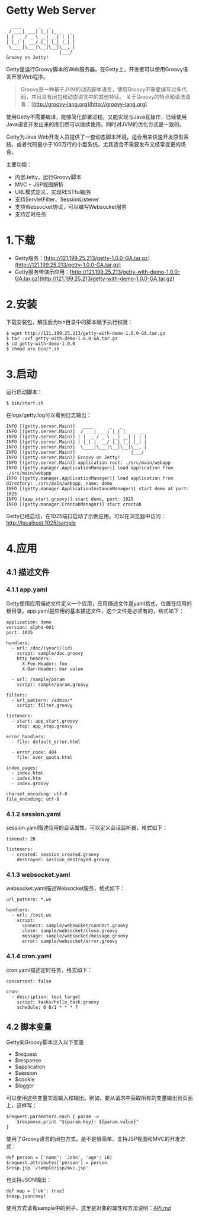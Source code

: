 Getty Web Server
=====
```
  ____      _   _
 / ___| ___| |_| |_ _   _
| |  _ / _ \ __| __| | | |
| |_| |  __/ |_| |_| |_| |
 \____|\___|\__|\__|\__, |
                    |___/
Groovy on Jetty!
```

Getty是运行Groovy脚本的Web服务器。在Getty上，开发者可以使用Groovy语言开发Web程序。

> Groovy是一种基于JVM的动态脚本语言，使用Groovy不需要编写过多代码，并且具有闭包和动态语言中的其他特征。
> 关于Groovy的特点和语法请看：[http://groovy-lang.org](http://groovy-lang.org)

使用Getty不需要编译，能够简化部署过程。又能实现与Java互操作，已经使用Java语言开发出来的库仍然可以继续使用。同时对JVM的优化方式是一致的。

Getty为Java Web开发人员提供了一套动态脚本环境，适合用来快速开发原型系统，或者代码量小于100万行的小型系统。尤其适合不需要发布又经常变更的场合。

主要功能：

- 内嵌Jetty，运行Groovy脚本
- MVC + JSP视图解析
- URL模式定义，实现RESTful服务
- 支持ServletFilter、SessionListener
- 支持Websocket协议，可以编写Websocket服务
- 支持定时任务

# 1.下载

- Getty服务：[http://121.199.25.213/getty-1.0.0-GA.tar.gz](http://121.199.25.213/getty-1.0.0-GA.tar.gz)
- Getty服务带演示应用：[http://121.199.25.213/getty-with-demo-1.0.0-GA.tar.gz](http://121.199.25.213/getty-with-demo-1.0.0-GA.tar.gz)

# 2.安装

下载安装包，解压后为bin目录中的脚本赋予执行权限：

```
$ wget http://121.199.25.213/getty-with-demo-1.0.0-GA.tar.gz
$ tar -xvf getty-with-demo-1.0.0-GA.tar.gz
$ cd getty-with-demo-1.0.0
$ chmod a+x bin/*.sh
```

# 3.启动

运行启动脚本：

```
$ bin/start.sh
```

在logs/getty.log可以看到日志输出：

```
INFO [(getty.server.Main)]   ____      _   _           
INFO [(getty.server.Main)]  / ___| ___| |_| |_ _   _   
INFO [(getty.server.Main)] | |  _ / _ \ __| __| | | |  
INFO [(getty.server.Main)] | |_| |  __/ |_| |_| |_| |  
INFO [(getty.server.Main)]  \____|\___|\__|\__|\__, |  
INFO [(getty.server.Main)]                     |___/   
INFO [(getty.server.Main)] Groovy on Jetty!            
INFO [(getty.server.Main)] application root: ./src/main/webapp
INFO [(getty.manager.ApplicationManager)] load application from ./src/main/webapp
INFO [(getty.manager.ApplicationManager)] load application from directory: ./src/main/webapp, name: demo
INFO [(getty.manager.ApplicationInstanceManager)] start demo at port: 1025
INFO [(app_start.groovy)] start demo, port: 1025
INFO [(getty.manager.CrontabManager)] start crontab
```

Getty已经启动，在1025端口启动了示例应用。可以在浏览器中访问：[http://localhost:1025/sample](http://localhost:1025/sample)

# 4.应用

## 4.1 描述文件

### 4.1.1 app.yaml

Getty使用应用描述文件定义一个应用，应用描述文件是yaml格式，位置在应用的根目录。app.yaml是应用的基本描述文件，这个文件是必须有的，格式如下：

```
application: demo
version: alpha-001
port: 1025

handlers:
  - url: /doc/(year)/(id)
    script: sample/doc.groovy
    http_headers:
      X-Foo-Header: foo
      X-Bar-Header: bar value

  - url: /sample/param
    script: sample/param.groovy

filters:
  - url_pattern: /admin/*
    script: filter.groovy

listeners:
  - start: app_start.groovy
    stop: app_stop.groovy

error_handlers:
  - file: default_error.html
  
  - error_code: 404
    file: over_quota.html

index_pages: 
  - index.html
  - index.htm
  - index.groovy

charset_encoding: utf-8
file_encoding: utf-8
```

### 4.1.2 session.yaml

session.yaml描述应用的会话属性，可以定义会话监听器，格式如下：

```
timeout: 20

listeners:
  - created: session_created.groovy
    destroyed: session_destroyed.groovy
```

### 4.1.3 websocket.yaml

websocket.yaml描述Websocket服务，格式如下：

```
url_pattern: *.ws

handlers:
  - url: /test.ws
    script:
      connect: sample/websocket/connect.groovy
      close: sample/websocket/close.groovy
      message: sample/websocket/message.groovy
      error: sample/websocket/error.groovy
```

### 4.1.4 cron.yaml

cron.yaml描述定时任务，格式如下：

```
concurrent: false

cron:
  - description: test target
    script: tasks/hello_task.groovy
    schedule: 0 0/1 * * * ?
```

## 4.2 脚本变量

Getty向Groovy脚本注入以下变量

- $request
- $response
- $application
- $session
- $cookie
- $logger

可以使用这些变量实现输入和输出。例如，要从请求中获取所有的变量输出到页面上，这样写：

```
$request.parameters.each { param ->
    $response.print "${param.key}: ${param.value}"
}
```

使用了Groovy语言的闭包方式，是不是很简单。支持JSP视图和MVC的开发方式：

```
def person = ['name': 'John', 'age': 18]
$request.attributes['person'] = person
$resp.jsp '/sample/jsp/mvc.jsp'
```

也支持JSON输出：

```
def map = ['ok': true]
$resp.json(map)
```

使用方式请看sample中的例子，这里是对象的属性和方法说明：[API.md](https://github.com/lane-cn/getty/blob/master/API.md)
